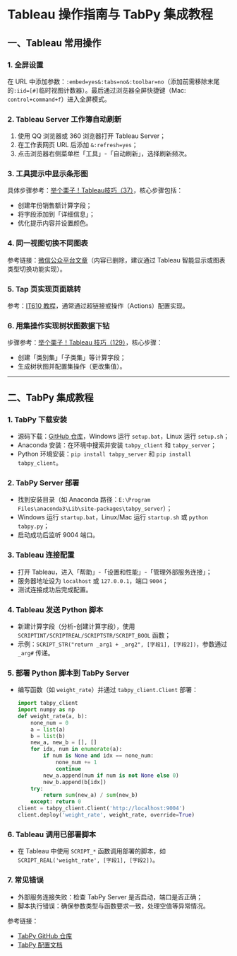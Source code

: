 # Tableau 操作指南与 TabPy 集成教程

## 一、Tableau 常用操作
### 1. 全屏设置
在 URL 中添加参数：`:embed=yes&:tabs=no&:toolbar=no`（添加前需移除末尾的`:iid=[#]`临时视图计数器）。最后通过浏览器全屏快捷键（Mac: `control+command+f`）进入全屏模式。

### 2. Tableau Server 工作簿自动刷新
1. 使用 QQ 浏览器或 360 浏览器打开 Tableau Server；
2. 在工作表网页 URL 后添加 `&:refresh=yes`；
3. 点击浏览器右侧菜单栏「工具」-「自动刷新」，选择刷新频次。

### 3. 工具提示中显示条形图
具体步骤参考：[举个栗子！Tableau技巧（37）](https://mp.weixin.qq.com/s?__biz=MzA5MTU3NDI2NQ==&mid=2649467479&idx=1&sn=13169ad83cc090f9d4008455622114ed&chksm=886550c1bf12d9d7e2b5aad5f4850e3280bf4a54e43e180da95f44c3190fb3dbe0c773f8bb8a&scene=21#wechat_redirect)，核心步骤包括：
- 创建年份销售额计算字段；
- 将字段添加到「详细信息」；
- 优化提示内容并设置颜色。

### 4. 同一视图切换不同图表
参考链接：[微信公众平台文章](https://mp.weixin.qq.com/s?__biz=MzA5MTU3NDI2NQ==&mid=2649467017&idx=1&sn=6b7f2ed9e0aeb5e5303e66cabee09cb6&chksm=8865521fbf12db09ad127c5570e4bb8020d3d7c9c3e0426d3791e190ffeb5dbb845ec433c88f&scene=21#wechat_redirect)（内容已删除，建议通过 Tableau 智能显示或图表类型切换功能实现）。

### 5. Tap 页实现页面跳转
参考：[IT610 教程](https://www.it610.com/article/1282814369477967872.htm)，通常通过超链接或操作（Actions）配置实现。

### 6. 用集操作实现树状图数据下钻
步骤参考：[举个栗子！Tableau 技巧（129）](https://mp.weixin.qq.com/s?__biz=MzA5MTU3NDI2NQ==&mid=2649478072&idx=1&sn=b0d62b8610e757fdfe862510ac2f7b90&chksm=8865292ebf12a0387d2dc199e801b6d9c7a71f03e3326a5caf24ee7df806223590e3dfb781fa&scene=21#wechat_redirect)，核心步骤：
- 创建「类别集」「子类集」等计算字段；
- 生成树状图并配置集操作（更改集值）。

---

## 二、TabPy 集成教程
### 1. TabPy 下载安装
- 源码下载：[GitHub 仓库](https://github.com/tableau/TabPy)，Windows 运行 `setup.bat`，Linux 运行 `setup.sh`；
- Anaconda 安装：在环境中搜索并安装 `tabpy_client` 和 `tabpy_server`；
- Python 环境安装：`pip install tabpy_server` 和 `pip install tabpy_client`。

### 2. TabPy Server 部署
- 找到安装目录（如 Anaconda 路径：`E:\Program Files\anaconda3\Lib\site-packages\tabpy_server`）；
- Windows 运行 `startup.bat`，Linux/Mac 运行 `startup.sh` 或 `python tabpy.py`；
- 启动成功后监听 9004 端口。

### 3. Tableau 连接配置
- 打开 Tableau，进入「帮助」-「设置和性能」-「管理外部服务连接」；
- 服务器地址设为 `localhost` 或 `127.0.0.1`，端口 `9004`；
- 测试连接成功后完成配置。

### 4. Tableau 发送 Python 脚本
- 新建计算字段（分析-创建计算字段），使用 `SCRIPTINT/SCRIPTREAL/SCRIPTSTR/SCRIPT_BOOL` 函数；
- 示例：`SCRIPT_STR("return _arg1 + _arg2", [字段1], [字段2])`，参数通过 `_arg#` 传递。

### 5. 部署 Python 脚本到 TabPy Server
- 编写函数（如 `weight_rate`）并通过 `tabpy_client.Client` 部署：
  ```python
  import tabpy_client
  import numpy as np
  def weight_rate(a, b):
      none_num = 0
      a = list(a)
      b = list(b)
      new_a, new_b = [], []
      for idx, num in enumerate(a):
          if num is None and idx == none_num:
              none_num += 1
              continue
          new_a.append(num if num is not None else 0)
          new_b.append(b[idx])
      try:
          return sum(new_a) / sum(new_b)
      except: return 0
  client = tabpy_client.Client('http://localhost:9004')
  client.deploy('weight_rate', weight_rate, override=True)
  ```

### 6. Tableau 调用已部署脚本
- 在 Tableau 中使用 `SCRIPT_*` 函数调用部署的脚本，如 `SCRIPT_REAL('weight_rate', [字段1], [字段2])`。

### 7. 常见错误
- 外部服务连接失败：检查 TabPy Server 是否启动，端口是否正确；
- 脚本执行错误：确保参数类型与函数要求一致，处理空值等异常情况。

参考链接：
- [TabPy GitHub 仓库](https://github.com/tableau/TabPy)
- [TabPy 配置文档](https://github.com/tableau/TabPy/blob/master/TableauConfiguration.md)